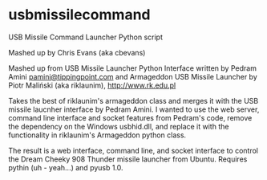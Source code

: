 # usbmissilecommand
USB Missile Command Launcher Python script

Mashed up by Chris Evans (aka cbevans)

Mashed up from USB Missile Launcher Python Interface written by Pedram Amini <pamini@tippingpoint.com>
          and  Armageddon USB Missile Launcher by Piotr Maliński (aka riklaunim), http://www.rk.edu.pl

Takes the best of riklaunim's armageddon class and merges it with the USB missile laucnher
interface by Pedram Amini.  I wanted to use the web server, command line interface and 
socket features from Pedram's code, remove the dependency on the Windows usbhid.dll, and 
replace it with the functionality in riklaunim's Armageddon python class.

The result is a web interface, command line, and socket interface to control the Dream Cheeky
908 Thunder missile launcher from Ubuntu.  Requires pythin (uh - yeah...) and pyusb 1.0.

